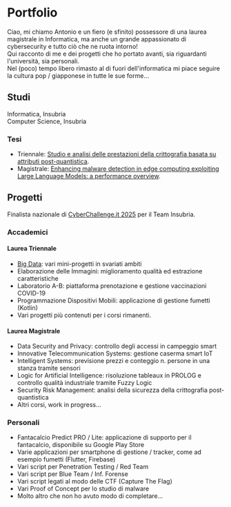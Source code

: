 # Portfolio
Ciao, mi chiamo Antonio e un fiero (e sfinito) possessore di una laurea magistrale in Informatica, ma anche un grande appassionato di cybersecurity e tutto ciò che ne ruota intorno!  
Qui racconto di me e dei progetti che ho portato avanti, sia riguardanti l'università, sia personali.  
Nel (poco) tempo libero rimasto al di fuori dell'informatica mi piace seguire la cultura pop / giapponese in tutte le sue forme...

## Studi
Informatica, Insubria  
Computer Science, Insubria 

### Tesi
- Triennale: [Studio e analisi delle prestazioni della crittografia basata su attributi post-quantistica](./pages/post-quantum.md).
- Magistrale: [Enhancing malware detection in edge computing exploiting Large Language Models: a performance overview](./pages/malware-llm.md).

## Progetti

Finalista nazionale di [CyberChallenge.it 2025](https://cyberchallenge.it/) per il Team Insubria.

### Accademici
#### Laurea Triennale
- [Big Data](./pages/bigdata.md): vari mini-progetti in svariati ambiti
- Elaborazione delle Immagini: miglioramento qualità ed estrazione caratteristiche
- Laboratorio A-B: piattaforma prenotazione e gestione vaccinazioni COVID-19
- Programmazione Dispositivi Mobili: applicazione di gestione fumetti (Kotlin)
- Vari progetti più contenuti per i corsi rimanenti.

#### Laurea Magistrale
- Data Security and Privacy: controllo degli accessi in campeggio smart
- Innovative Telecommunication Systems: gestione caserma smart IoT
- Intelligent Systems: previsione prezzi e conteggio n. persone in una stanza tramite sensori
- Logic for Artificial Intelligence: risoluzione tableaux in PROLOG e controllo qualità industriale tramite Fuzzy Logic
- Security Risk Management: analisi della sicurezza della crittografia post-quantistica
- Altri corsi, work in progress...

### Personali
- Fantacalcio Predict PRO / Lite: applicazione di supporto per il fantacalcio, disponibile su Google Play Store
- Varie applicazioni per smartphone di gestione / tracker, come ad esempio fumetti (Flutter, Firebase)
- Vari script per Penetration Testing / Red Team
- Vari script per Blue Team / Inf. Forense
- Vari script legati al modo delle CTF (Capture The Flag)
- Vari Proof of Concept per lo studio di malware
- Molto altro che non ho avuto modo di completare...
